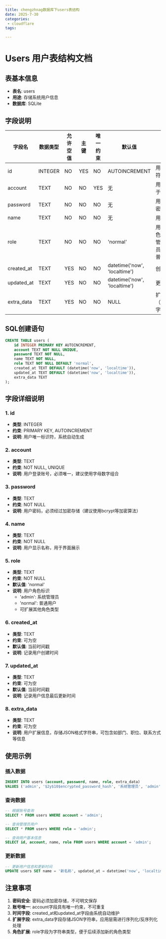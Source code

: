 ```yaml
---
title: chengzhnag数据库下users表结构
date: 2025-7-30
categories:
 - cloudflare
tags:

---
```


# Users 用户表结构文档

## 表基本信息
- **表名**: users
- **用途**: 存储系统用户信息
- **数据库**: SQLite

## 字段说明

| 字段名 | 数据类型 | 允许空值 | 主键 | 唯一约束 | 默认值 | 说明 |
|--------|----------|----------|------|----------|--------|------|
| id | INTEGER | NO | YES | NO | AUTOINCREMENT | 用户唯一标识符，主键 |
| account | TEXT | NO | NO | YES | 无 | 用户账号，用于登录，唯一 |
| password | TEXT | NO | NO | NO | 无 | 用户密码（加密存储） |
| name | TEXT | NO | NO | NO | 无 | 用户显示名称 |
| role | TEXT | NO | NO | NO | 'normal' | 用户角色：'admin'-管理员，'normal'-普通用户 |
| created_at | TEXT | YES | NO | NO | datetime('now', 'localtime') | 创建时间 |
| updated_at | TEXT | YES | NO | NO | datetime('now', 'localtime') | 更新时间 |
| extra_data | TEXT | YES | NO | NO | NULL | 扩展数据（JSON格式字符串） |

## SQL创建语句

```sql
CREATE TABLE users (
    id INTEGER PRIMARY KEY AUTOINCREMENT,
    account TEXT NOT NULL UNIQUE,
    password TEXT NOT NULL,
    name TEXT NOT NULL,
    role TEXT NOT NULL DEFAULT 'normal',
    created_at TEXT DEFAULT (datetime('now', 'localtime')),
    updated_at TEXT DEFAULT (datetime('now', 'localtime')),
    extra_data TEXT
);

```

## 字段详细说明

### 1. id
- **类型**: INTEGER
- **约束**: PRIMARY KEY, AUTOINCREMENT
- **说明**: 用户唯一标识符，系统自动生成

### 2. account
- **类型**: TEXT
- **约束**: NOT NULL, UNIQUE
- **说明**: 用户登录账号，必须唯一，建议使用字母数字组合

### 3. password
- **类型**: TEXT
- **约束**: NOT NULL
- **说明**: 用户密码，必须经过加密存储（建议使用bcrypt等加密算法）

### 4. name
- **类型**: TEXT
- **约束**: NOT NULL
- **说明**: 用户显示名称，用于界面展示

### 5. role
- **类型**: TEXT
- **约束**: NOT NULL
- **默认值**: 'normal'
- **说明**: 用户角色标识
  - 'admin': 系统管理员
  - 'normal': 普通用户
  - 可扩展其他角色类型

### 6. created_at
- **类型**: TEXT
- **约束**: 可为空
- **默认值**: 当前时间戳
- **说明**: 记录用户创建时间

### 7. updated_at
- **类型**: TEXT
- **约束**: 可为空
- **默认值**: 当前时间戳
- **说明**: 记录用户信息最后更新时间

### 8. extra_data
- **类型**: TEXT
- **约束**: 可为空
- **说明**: 用户扩展信息，存储JSON格式字符串，可包含如部门、职位、联系方式等信息

## 使用示例

### 插入数据
```sql
INSERT INTO users (account, password, name, role, extra_data) 
VALUES ('admin', '$2y$10$encrypted_password_hash', '系统管理员', 'admin', '{"department": "技术部", "phone": "13800138000"}');
```

### 查询数据
```sql
-- 根据账号查询
SELECT * FROM users WHERE account = 'admin';

-- 查询管理员用户
SELECT * FROM users WHERE role = 'admin';

-- 查询用户基本信息
SELECT id, account, name, role FROM users WHERE account = 'admin';
```

### 更新数据
```sql
-- 更新用户信息和更新时间
UPDATE users SET name = '新名称', updated_at = datetime('now', 'localtime') WHERE account = 'admin';
```

## 注意事项

1. **密码安全**: 密码必须加密存储，不可明文保存
2. **账号唯一**: account字段具有唯一约束，不可重复
3. **时间字段**: created_at和updated_at字段由系统自动维护
4. **扩展字段**: extra_data字段存储JSON字符串，应用层需进行序列化/反序列化处理
5. **角色扩展**: role字段为字符串类型，便于后续添加新的角色类型
